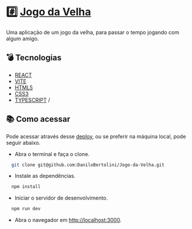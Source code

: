 # :hash: [Jogo da Velha](https://danilobertolini.github.io/Jogo-da-Velha/)

Uma aplicação de um jogo da velha, para passar o tempo jogando com algum amigo.

## :bomb: Tecnologias

- [REACT](https://react.dev/)
- [VITE](https://vitejs.dev/)
- [HTML5](https://developer.mozilla.org/en-US/docs/Web/HTML)
- [CSS3](https://developer.mozilla.org/en-US/docs/Web/CSS)
- [TYPESCRIPT](https://www.typescriptlang.org/)
/
## :books: Como acessar
  Pode acessar através desse [deploy](https://danilobertolini.github.io/Jogo-da-Velha/), ou se preferir na máquina local, pode seguir abaixo.
  - Abra o terminal e faça o clone.
  ```bash
    git clone git@github.com:DaniloBertolini/Jogo-da-Velha.git
  ```
  - Instale as dependências.
  ```bash
    npm install
  ```
  - Iniciar o servidor de desenvolvimento.
  ```bash
    npm run dev
  ```
  - Abra o navegador em [http://localhost:3000](http://localhost:3000).
